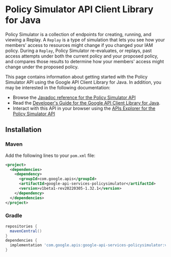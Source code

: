 # Policy Simulator API Client Library for Java

 Policy Simulator is a collection of endpoints for creating, running, and viewing a Replay. A `Replay` is a type of simulation that lets you see how your members' access to resources might change if you changed your IAM policy. During a `Replay`, Policy Simulator re-evaluates, or replays, past access attempts under both the current policy and your proposed policy, and compares those results to determine how your members' access might change under the proposed policy.

This page contains information about getting started with the Policy Simulator API
using the Google API Client Library for Java. In addition, you may be interested
in the following documentation:

* Browse the [Javadoc reference for the Policy Simulator API][javadoc]
* Read the [Developer's Guide for the Google API Client Library for Java][google-api-client].
* Interact with this API in your browser using the [APIs Explorer for the Policy Simulator API][api-explorer]

## Installation

### Maven

Add the following lines to your `pom.xml` file:

```xml
<project>
  <dependencies>
    <dependency>
      <groupId>com.google.apis</groupId>
      <artifactId>google-api-services-policysimulator</artifactId>
      <version>v1beta1-rev20220305-1.32.1</version>
    </dependency>
  </dependencies>
</project>
```

### Gradle

```gradle
repositories {
  mavenCentral()
}
dependencies {
  implementation 'com.google.apis:google-api-services-policysimulator:v1beta1-rev20220305-1.32.1'
}
```

[javadoc]: https://googleapis.dev/java/google-api-services-policysimulator/latest/index.html
[google-api-client]: https://github.com/googleapis/google-api-java-client/
[api-explorer]: https://developers.google.com/apis-explorer/#p/policysimulator/v1/
